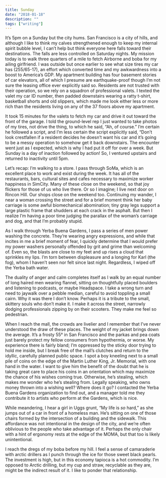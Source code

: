 ```yaml
---
title: Sunday
date: "2018-01-18"
description: ""
tags: ["writing"]
---
```


It’s 5pm on a Sunday but the city hums. San Francisco is a city of hills, and although I like to think my calves strengthened enough to keep my internal spirit bubble level, I can’t help but think everyone here falls toward their destinations. The falls are less controlled on Saturday nights. My mission today is to walk three quarters of a mile to fetch Airborne and boba for my ailing girlfriend. I was outside but once earlier to see what size tires my car has (255/65-17), an effort which converted time and my awkwardness into a boost to America’s GDP. My apartment building has four basement stories of car elevators, all of which I presume are earthquake-proof though I’m not sure the leasing office ever explicitly said so. Residents are not trusted with their operation, so we rely on a squadron of professional valets. I texted the valet my car ID number, then padded downstairs wearing a ratty t-shirt, basketball shorts and old slippers, which made me look either less or more rich than the residents living on any of the 37 floors above my apartment.

It took 15 minutes for the valets to fetch my car and drive it out toward the front of the garage. I told the ground-level rep I just wanted to take photos of my tires, not drive the thing, to which he said, “Ah, of course.” I’m certain he followed a script, and I’m less certain the script explicitly said, “Don’t look crestfallen if a resident decides he doesn’t want his car and it’s going to be a messy operation to somehow get it back downstairs. The encounter went just as I expected, which is why I had put it off for over a week. But Sunday is a day of inaction followed by action! So, I ventured upstairs and returned to inactivity until 5pm.

Let’s recap: I’m walking to a store. I pass through SoMa, which is an excellent place to work and exist during the week. It has all of the restaurants, bars, cultural sites and cafes necessary to maximize worker happiness in SimCity. Many of these close on the weekend, so that joy flickers for those of us who live there. Or so I imagine; I live next door on Rincon Hill. Our shops close on the weekend too. Continuing my wander, I near a woman crossing the street and for a brief moment think her baby carriage is some awful biomechanical abomination; tiny gray legs support a large plastic frame that shudders at each crack in the asphalt. But then I realize I’m having a poor time judging the parallax of the woman’s carriage and dog, and that I’m probably stupid.

As I walk through Yerba Buena Gardens, I pass a series of men power washing the concrete. They’re wearing angry expressions, and while that incites in me a brief moment of fear, I quickly determine that I would prefer my power washers personally offended by grit and grime than welcoming of. Even so, the blasts are close to my feet and up rises a cloud that sprinkles my lips. I’m torn between displeasure and a longing for Karl (the fog), whom I haven’t seen nor felt since last night. Regardless, I wiped off the Yerba bath water.

The duality of anger and calm completes itself as I walk by an equal number of long haired men wearing flannel, sitting on thoughtfully placed boulders and listening to podcasts, or maybe Headspace. I take a wrong turn and need to jaywalk over a pebble median, careful to avoid toppling a small cairn. Why it was there I don’t know. Perhaps it is a tribute to the small, skittery souls who don’t make it. I make it across the street, narrowly dodging professionals zipping by on their scooters. They make me feel so pedestrian.

When I reach the mall, the crowds are livelier and I remember that I’ve never understood the draw of these places. The weight of my jacket brings down the average. It’s a frosty 55° in San Francisco and the parkas and pea coats just barely protect my fellow consumers from hypothermia, or worse. My experience there is fairly bland; I’m oppressed by the sticky door trying to hold me inside, but I break free of the mall’s clutches and return to the idyllic, carefully planned public space. I spot a boy kneeling next to a small pile of coins on the edge of the Martin Luther King, Jr. Memorial, with one hand in the water. I want to give him the benefit of the doubt that he is taking great care to place his coins in an orientation which may maximize the chance of his wishes coming true. Otherwise, he’s stealing, which makes me wonder who he’s stealing from. Legally speaking, who owns money thrown into a wishing well? Where does it go? I contacted the Yerba Buena Gardens organization to find out, and a manager told me they contribute it to artists who perform at the Gardens, which is nice. 

While meandering, I hear a girl in Uggs grunt, “My life is _so_ hard,” as she jumps out of a car in front of a homeless man. He’s sitting on one of those chairs formed by the intersection of a building and the sidewalk. This affordance was not intentional in the design of the city, and we’re often oblivious to the people who take advantage of it. Perhaps the only chair with a hint of ergonomy rests at the edge of the MOMA, but that too is likely unintentional.

I reach the dregs of my boba before my hill. I feel a sense of camaraderie with arctic drillers as I punch through the ice for those sweet black pearls. The investment is high, but in this economy tapioca is a hot commodity. I’m opposed to Arctic drilling, but my cup and straw, recyclable as they are, might be the indirect result of it. I like to ponder that relationship.
